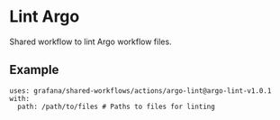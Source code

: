 # Lint Argo

Shared workflow to lint Argo workflow files.

## Example

<!-- x-release-please-start-version -->

```
uses: grafana/shared-workflows/actions/argo-lint@argo-lint-v1.0.1
with:
  path: /path/to/files # Paths to files for linting

```

<!-- x-release-please-end-version -->
